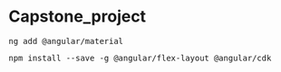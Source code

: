 # Capstone_project
<pre>ng add @angular/material</pre>
<pre>npm install --save -g @angular/flex-layout @angular/cdk</pre>
